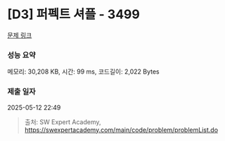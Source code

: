 # [D3] 퍼펙트 셔플 - 3499 

[문제 링크](https://swexpertacademy.com/main/code/problem/problemDetail.do?contestProbId=AWGsRbk6AQIDFAVW) 

### 성능 요약

메모리: 30,208 KB, 시간: 99 ms, 코드길이: 2,022 Bytes

### 제출 일자

2025-05-12 22:49



> 출처: SW Expert Academy, https://swexpertacademy.com/main/code/problem/problemList.do